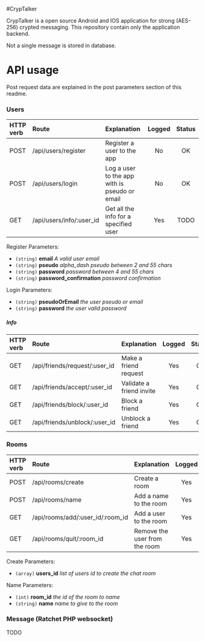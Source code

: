 #CrypTalker

CrypTalker is a open source Android and IOS application for strong (AES-256) crypted messaging. This repository contain only the application backend.

Not a single message is stored in database.

# API usage

Post request data are explained in the post parameters section of this readme.

### Users

| HTTP verb | Route                             | Explanation                                    | Logged | Status |
|:----------|:----------------------------------|:-----------------------------------------------|:------:|:------:|
| POST      | /api/users/register               | Register a user to the app                     | No     | OK     |
| POST      | /api/users/login                  | Log a user to the app with is pseudo or email  | No     | OK     |
| GET       | /api/users/info/:user_id          | Get all the info for a specified user          | Yes    | TODO   |

Register Parameters:
- `(string)` **email** *A valid user email*
- `(string)` **pseudo** *alpha_dash pseudo between 2 and 55 chars*
- `(string)` **password** *password between 4 and 55 chars*
- `(string)` **password_confirmation** *password confirmation*

Login Parameters:
- `(string)` **pseudoOrEmail** *the user pseudo or email*
- `(string)` **password** *the user valid password*

##### Info

| HTTP verb | Route                             | Explanation                                    | Logged | Status |
|:----------|:----------------------------------|:-----------------------------------------------|:------:|:------:|
| GET       | /api/friends/request/:user_id     | Make a friend request                          | Yes    | OK     |
| GET       | /api/friends/accept/:user_id      | Validate a friend invite                       | Yes    | OK     |
| GET       | /api/friends/block/:user_id       | Block a friend                                 | Yes    | OK     |
| GET       | /api/friends/unblock/:user_id     | Unblock a friend                               | Yes    | OK     |

### Rooms

| HTTP verb | Route                             | Explanation                                    | Logged | Status |
|:----------|:----------------------------------|:-----------------------------------------------|:------:|:------:|
| POST      | /api/rooms/create                 | Create a room                                  | Yes    | OK     |
| POST      | /api/rooms/name                   | Add a name to the room                         | Yes    | OK     |
| GET       | /api/rooms/add/:user_id/:room_id  | Add a user to the room                         | Yes    | OK     |
| GET       | /api/rooms/quit/:room_id          | Remove the user from the room                  | Yes    | OK     |

Create Parameters:
- `(array)` **users_id** *list of users id to create the chat room*

Name Parameters:
- `(int)` **room_id** *the id of the room to name*
- `(string)` **name** *name to give to the room*

### Message (Ratchet PHP websocket)
TODO
